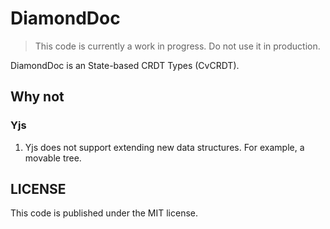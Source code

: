 # DiamondDoc

> This code is currently a work in progress. Do not use it in production.

DiamondDoc is an State-based CRDT Types (CvCRDT).

## Why not

### Yjs

1.  Yjs does not support extending new data structures. For example, a movable tree.

## LICENSE

This code is published under the MIT license.
